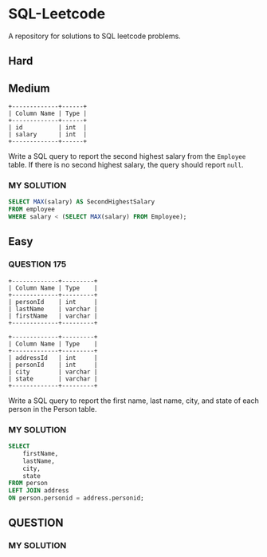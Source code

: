 # SQL-Leetcode
A repository for solutions to SQL leetcode problems.

## Hard

## Medium

```
+-------------+------+
| Column Name | Type |
+-------------+------+
| id          | int  |
| salary      | int  |
+-------------+------+
```

Write a SQL query to report the second highest salary from the `Employee` table.  If there is no second highest salary, the query should report `null`.

### MY SOLUTION
```SQL
SELECT MAX(salary) AS SecondHighestSalary
FROM employee
WHERE salary < (SELECT MAX(salary) FROM Employee);
```

## Easy

### QUESTION 175

```
+-------------+---------+
| Column Name | Type    |
+-------------+---------+
| personId    | int     |
| lastName    | varchar |
| firstName   | varchar |
+-------------+---------+
```
```
+-------------+---------+
| Column Name | Type    |
+-------------+---------+
| addressId   | int     |
| personId    | int     |
| city        | varchar |
| state       | varchar |
+-------------+---------+
```

Write a SQL query to report the first name, last name, city, and state of each person in the Person table.

### MY SOLUTION

```SQL
SELECT
    firstName,
    lastName,
    city,
    state
FROM person
LEFT JOIN address
ON person.personid = address.personid;
```

## QUESTION

### MY SOLUTION

```SQL
```
